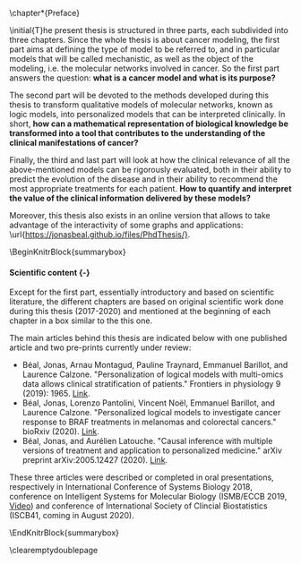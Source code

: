 \chapter*{Preface}

\initial{T}he present thesis is structured in three parts, each subdivided into three chapters. Since the whole thesis is about cancer modeling, the first part aims at defining the type of model to be referred to, and in particular models that will be called mechanistic, as well as the object of the modeling, i.e. the molecular networks involved in cancer. So the first part answers the question: **what is a cancer model and what is its purpose?**  
  

The second part will be devoted to the methods developed during this thesis to transform qualitative models of molecular networks, known as logic models, into personalized models that can be interpreted clinically. In short, **how can a mathematical representation of biological knowledge be transformed into a tool that contributes to the understanding of the clinical manifestations of cancer?**  
  

Finally, the third and last part will look at how the clinical relevance of all the above-mentioned models can be rigorously evaluated, both in their ability to predict the evolution of the disease and in their ability to recommend the most appropriate treatments for each patient. **How to quantify and interpret the value of the clinical information delivered by these models?**  
  

Moreover, this thesis also exists in an online version that allows to take advantage of the interactivity of some graphs and applications: \url{https://jonasbeal.github.io/files/PhdThesis/}.  
  

\BeginKnitrBlock{summarybox}<div class="summarybox">
#### Scientific content {-}

Except for the first part, essentially introductory and based on scientific literature, the different chapters are based on original scientific work done during this thesis (2017-2020) and mentioned at the beginning of each chapter in a box similar to the this one.  
  
The main articles behind this thesis are indicated below with one published article and two pre-prints currently under review: 

* Béal, Jonas, Arnau Montagud, Pauline Traynard, Emmanuel Barillot, and Laurence Calzone. "Personalization of logical models with multi-omics data allows clinical stratification of patients." Frontiers in physiology 9 (2019): 1965. [Link](https://www.frontiersin.org/articles/10.3389/fphys.2018.01965/full).
* Béal, Jonas, Lorenzo Pantolini, Vincent Noël, Emmanuel Barillot, and Laurence Calzone. "Personalized logical models to investigate cancer response to BRAF treatments in melanomas and colorectal cancers." bioRxiv (2020). [Link](https://www.biorxiv.org/content/10.1101/2020.05.27.119016v2).
* Béal, Jonas, and Aurélien Latouche. "Causal inference with multiple versions of treatment and application to personalized medicine." arXiv preprint arXiv:2005.12427 (2020). [Link](https://arxiv.org/abs/2005.12427).  
  
These three articles were described or completed in oral presentations, respectively in International Conference of Systems Biology 2018, conference on Intelligent Systems for Molecular Biology (ISMB/ECCB 2019, [Video](https://www.youtube.com/watch?v=6EMBycoR0Ow)) and conference of International Society of Clincial Biostatistics (ISCB41, coming in August 2020).
</div>\EndKnitrBlock{summarybox}

\clearemptydoublepage
